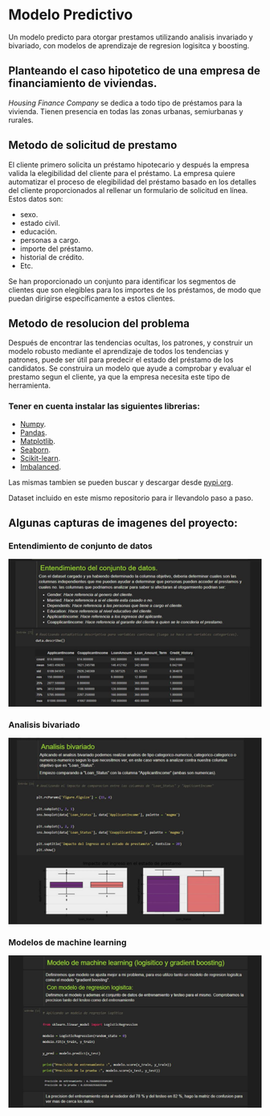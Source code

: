 # Modelo Predictivo
Un modelo predicto para otorgar prestamos utilizando analisis invariado y bivariado, con modelos de aprendizaje de regresion logisitca y boosting.

## Planteando el caso hipotetico de una empresa de financiamiento de viviendas.
_Housing Finance Company_ se dedica a todo tipo de préstamos para la vivienda. Tienen presencia en todas las zonas urbanas, semiurbanas y rurales.

## Metodo de solicitud de prestamo
El cliente primero solicita un préstamo hipotecario y después la empresa valida la elegibilidad del cliente para el préstamo. La empresa quiere automatizar el proceso de elegibilidad del préstamo basado en los detalles del cliente proporcionados al rellenar un formulario de solicitud en línea. Estos datos son:

- sexo.
- estado civil.
- educación.
- personas a cargo.
- importe del préstamo.
- historial de crédito.
- Etc.

Se han proporcionado un conjunto para identificar los segmentos de clientes que son elegibles para los importes de los préstamos, de modo que puedan dirigirse específicamente a estos clientes.

## Metodo de resolucion del problema

Después de encontrar las tendencias ocultas, los patrones, y construir un modelo robusto mediante el aprendizaje de todos los tendencias y patrones, puede ser útil para predecir el estado del préstamo de los candidatos. Se construira un modelo que ayude a comprobar y evaluar el prestamo segun el cliente, ya que la empresa necesita este tipo de herramienta.

### Tener en cuenta instalar las siguientes librerias:

- [Numpy](https://numpy.org/).
- [Pandas](https://pandas.pydata.org/).
- [Matplotlib](https://matplotlib.org/).
- [Seaborn](https://seaborn.pydata.org/).
- [Scikit-learn](https://scikit-learn.org/stable/).
- [Imbalanced](https://imbalanced-learn.org/stable/).

Las mismas tambien se pueden buscar y descargar desde [pypi.org](https://pypi.org/).

Dataset incluido en este mismo repositorio para ir llevandolo paso a paso.

## Algunas capturas de imagenes del proyecto:

### Entendimiento de conjunto de datos
![Entendimiento de conjunto de datos](./img/entendimiento%20de%20conjunto%20de%20datos.JPG)

### Analisis bivariado
![Analisis bivariado](./img/analisis%20bivariado.JPG)

### Modelos de machine learning
![Modelos de machine learning](./img/modelos%20de%20machine%20learning.JPG)
